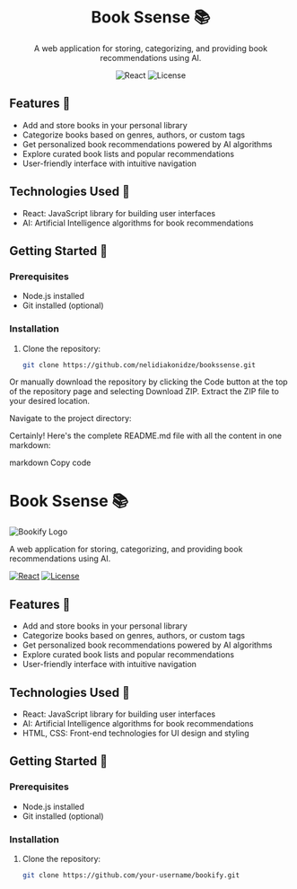 <h1 align="center">Book Ssense 📚</h1>

<p align="center">A web application for storing, categorizing, and providing book recommendations using AI.</p>

<p align="center">
  <img alt="React" src="https://img.shields.io/badge/built%20with-React-61DAFB.svg?style=flat-square&logo=react">
  <img alt="License" src="https://img.shields.io/badge/license-MIT-blue.svg?style=flat-square">
</p>

## Features 🌟

- Add and store books in your personal library
- Categorize books based on genres, authors, or custom tags
- Get personalized book recommendations powered by AI algorithms
- Explore curated book lists and popular recommendations
- User-friendly interface with intuitive navigation

## Technologies Used 🚀

- React: JavaScript library for building user interfaces
- AI: Artificial Intelligence algorithms for book recommendations

## Getting Started 🚀

### Prerequisites

- Node.js installed
- Git installed (optional)

### Installation

1. Clone the repository:

   ```bash
   git clone https://github.com/nelidiakonidze/bookssense.git

Or manually download the repository by clicking the Code button at the top of the repository page and selecting Download ZIP. Extract the ZIP file to your desired location.

Navigate to the project directory:


Certainly! Here's the complete README.md file with all the content in one markdown:

markdown
Copy code
# Book Ssense 📚

![Bookify Logo](bookify-logo.png)

A web application for storing, categorizing, and providing book recommendations using AI.

[![React](https://img.shields.io/badge/built%20with-React-61DAFB.svg?style=flat-square&logo=react)](https://reactjs.org/)
[![License](https://img.shields.io/badge/license-MIT-blue.svg?style=flat-square)](LICENSE)

## Features 🌟

- Add and store books in your personal library
- Categorize books based on genres, authors, or custom tags
- Get personalized book recommendations powered by AI algorithms
- Explore curated book lists and popular recommendations
- User-friendly interface with intuitive navigation

## Technologies Used 🚀

- React: JavaScript library for building user interfaces
- AI: Artificial Intelligence algorithms for book recommendations
- HTML, CSS: Front-end technologies for UI design and styling

## Getting Started 🚀

### Prerequisites

- Node.js installed
- Git installed (optional)

### Installation

1. Clone the repository:

   ```bash
   git clone https://github.com/your-username/bookify.git
